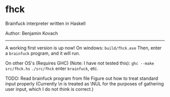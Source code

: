 fhck
====

Brainfuck interpreter written in Haskell

Author: Benjamin Kovach

----
A working first version is up now!
On windows:
`build/fhck.exe`
Then, enter a `brainfuck` program, and it will run.

On other OS's (Requires GHC) (Note: I have not tested this):
`ghc --make src/fhck.hs`
`./src/fhck`
enter `brainfuck`, etc.

TODO:
Read brainfuck program from file
Figure out how to treat standard input properly (Currently \n is treated as \NUL for the purposes of gathering user input, which I do not think is correct.)